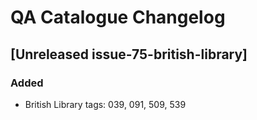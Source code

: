 # QA Catalogue Changelog

## [Unreleased issue-75-british-library]

### Added

- British Library tags: 039, 091, 509, 539 